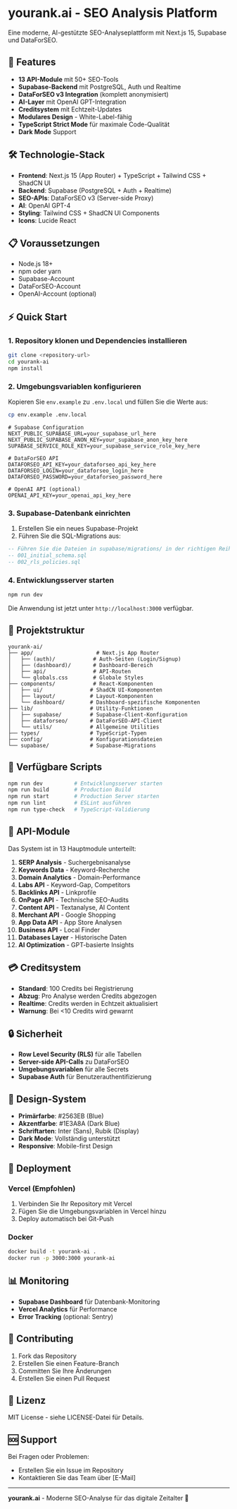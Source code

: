 # yourank.ai - SEO Analysis Platform

Eine moderne, AI-gestützte SEO-Analyseplattform mit Next.js 15, Supabase und DataForSEO.

## 🚀 Features

- **13 API-Module** mit 50+ SEO-Tools
- **Supabase-Backend** mit PostgreSQL, Auth und Realtime
- **DataForSEO v3 Integration** (komplett anonymisiert)
- **AI-Layer** mit OpenAI GPT-Integration
- **Creditsystem** mit Echtzeit-Updates
- **Modulares Design** - White-Label-fähig
- **TypeScript Strict Mode** für maximale Code-Qualität
- **Dark Mode** Support

## 🛠️ Technologie-Stack

- **Frontend**: Next.js 15 (App Router) + TypeScript + Tailwind CSS + ShadCN UI
- **Backend**: Supabase (PostgreSQL + Auth + Realtime)
- **SEO-APIs**: DataForSEO v3 (Server-side Proxy)
- **AI**: OpenAI GPT-4
- **Styling**: Tailwind CSS + ShadCN UI Components
- **Icons**: Lucide React

## 📋 Voraussetzungen

- Node.js 18+ 
- npm oder yarn
- Supabase-Account
- DataForSEO-Account
- OpenAI-Account (optional)

## ⚡ Quick Start

### 1. Repository klonen und Dependencies installieren

```bash
git clone <repository-url>
cd yourank-ai
npm install
```

### 2. Umgebungsvariablen konfigurieren

Kopieren Sie `env.example` zu `.env.local` und füllen Sie die Werte aus:

```bash
cp env.example .env.local
```

```env
# Supabase Configuration
NEXT_PUBLIC_SUPABASE_URL=your_supabase_url_here
NEXT_PUBLIC_SUPABASE_ANON_KEY=your_supabase_anon_key_here
SUPABASE_SERVICE_ROLE_KEY=your_supabase_service_role_key_here

# DataForSEO API
DATAFORSEO_API_KEY=your_dataforseo_api_key_here
DATAFORSEO_LOGIN=your_dataforseo_login_here
DATAFORSEO_PASSWORD=your_dataforseo_password_here

# OpenAI API (optional)
OPENAI_API_KEY=your_openai_api_key_here
```

### 3. Supabase-Datenbank einrichten

1. Erstellen Sie ein neues Supabase-Projekt
2. Führen Sie die SQL-Migrations aus:

```sql
-- Führen Sie die Dateien in supabase/migrations/ in der richtigen Reihenfolge aus:
-- 001_initial_schema.sql
-- 002_rls_policies.sql
```

### 4. Entwicklungsserver starten

```bash
npm run dev
```

Die Anwendung ist jetzt unter `http://localhost:3000` verfügbar.

## 📁 Projektstruktur

```
yourank-ai/
├── app/                    # Next.js App Router
│   ├── (auth)/            # Auth-Seiten (Login/Signup)
│   ├── (dashboard)/       # Dashboard-Bereich
│   ├── api/               # API-Routen
│   └── globals.css        # Globale Styles
├── components/            # React-Komponenten
│   ├── ui/               # ShadCN UI-Komponenten
│   ├── layout/           # Layout-Komponenten
│   └── dashboard/        # Dashboard-spezifische Komponenten
├── lib/                  # Utility-Funktionen
│   ├── supabase/         # Supabase-Client-Konfiguration
│   ├── dataforseo/       # DataForSEO-API-Client
│   └── utils/            # Allgemeine Utilities
├── types/                # TypeScript-Typen
├── config/               # Konfigurationsdateien
└── supabase/             # Supabase-Migrations
```

## 🔧 Verfügbare Scripts

```bash
npm run dev          # Entwicklungsserver starten
npm run build        # Production Build
npm run start        # Production Server starten
npm run lint         # ESLint ausführen
npm run type-check   # TypeScript-Validierung
```

## 🎯 API-Module

Das System ist in 13 Hauptmodule unterteilt:

1. **SERP Analysis** - Suchergebnisanalyse
2. **Keywords Data** - Keyword-Recherche
3. **Domain Analytics** - Domain-Performance
4. **Labs API** - Keyword-Gap, Competitors
5. **Backlinks API** - Linkprofile
6. **OnPage API** - Technische SEO-Audits
7. **Content API** - Textanalyse, AI Content
8. **Merchant API** - Google Shopping
9. **App Data API** - App Store Analysen
10. **Business API** - Local Finder
11. **Databases Layer** - Historische Daten
12. **AI Optimization** - GPT-basierte Insights

## 💳 Creditsystem

- **Standard**: 100 Credits bei Registrierung
- **Abzug**: Pro Analyse werden Credits abgezogen
- **Realtime**: Credits werden in Echtzeit aktualisiert
- **Warnung**: Bei <10 Credits wird gewarnt

## 🔒 Sicherheit

- **Row Level Security (RLS)** für alle Tabellen
- **Server-side API-Calls** zu DataForSEO
- **Umgebungsvariablen** für alle Secrets
- **Supabase Auth** für Benutzerauthentifizierung

## 🎨 Design-System

- **Primärfarbe**: #2563EB (Blue)
- **Akzentfarbe**: #1E3A8A (Dark Blue)
- **Schriftarten**: Inter (Sans), Rubik (Display)
- **Dark Mode**: Vollständig unterstützt
- **Responsive**: Mobile-first Design

## 🚀 Deployment

### Vercel (Empfohlen)

1. Verbinden Sie Ihr Repository mit Vercel
2. Fügen Sie die Umgebungsvariablen in Vercel hinzu
3. Deploy automatisch bei Git-Push

### Docker

```bash
docker build -t yourank-ai .
docker run -p 3000:3000 yourank-ai
```

## 📊 Monitoring

- **Supabase Dashboard** für Datenbank-Monitoring
- **Vercel Analytics** für Performance
- **Error Tracking** (optional: Sentry)

## 🤝 Contributing

1. Fork das Repository
2. Erstellen Sie einen Feature-Branch
3. Committen Sie Ihre Änderungen
4. Erstellen Sie einen Pull Request

## 📄 Lizenz

MIT License - siehe LICENSE-Datei für Details.

## 🆘 Support

Bei Fragen oder Problemen:
- Erstellen Sie ein Issue im Repository
- Kontaktieren Sie das Team über [E-Mail]

---

**yourank.ai** - Moderne SEO-Analyse für das digitale Zeitalter 🚀
